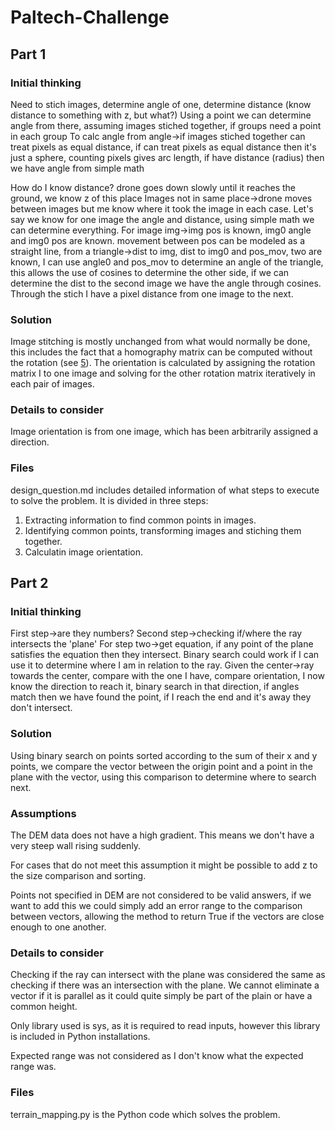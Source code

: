 # Paltech-Challenge

## Part 1

### Initial thinking

Need to stich images, determine angle of one, determine distance (know distance to something with z, but what?)
Using a point we can determine angle from there, assuming images stiched together, if groups need a point in each group
To calc angle from angle->if images stiched together can treat pixels as equal distance, if can treat pixels as equal distance then it's just a sphere, counting pixels gives arc length, if have distance (radius) then we have angle from simple math

How do I know distance? drone goes down slowly until it reaches the ground, we know z of this place
Images not in same place->drone moves between images but me know where it took the image in each case.
Let's say we know for one image the angle and distance, using simple math we can determine everything.
For image img->img pos is known, img0 angle and img0 pos are known. movement between pos can be modeled as a straight line, from a triangle->dist to img, dist to img0 and pos_mov, two are known,  I can use angle0 and pos_mov to determine an angle of the triangle, this allows the use of cosines to determine the other side, if we can determine the dist to the second image we have the angle through cosines. Through the stich I have a pixel distance from one image to the next.

### Solution

Image stitching is mostly unchanged from what would normally be done, this includes the fact that a homography matrix can be computed without the rotation (see [5](https://www.cse.psu.edu/~rtc12/CSE486/lecture16.pdf)). The orientation is calculated by assigning the rotation matrix I to one image and solving for the other rotation matrix iteratively in each pair of images.

### Details to consider

Image orientation is from one image, which has been arbitrarily assigned a direction.

### Files

design_question.md includes detailed information of what steps to execute to solve the problem. It is divided in three steps:

1. Extracting information to find common points in images.
2. Identifying common points, transforming images and stiching them together.
3. Calculatin image orientation.

## Part 2

### Initial thinking

First step->are they numbers?
Second step->checking if/where the ray intersects the 'plane'
For step two->get equation, if any point of the plane satisfies the equation then they intersect. Binary search could work if I can use it to determine where I am in relation to the ray. Given the center->ray towards the center, compare with the one I have, compare orientation, I now know the direction to reach it, binary search in that direction, if angles match then we have found the point, if I reach the end and it's away they don't intersect.

### Solution

Using binary search on points sorted according to the sum of their x and y points, we compare the vector between the origin point and a point in the plane with the vector, using this comparison to determine where to search next.

### Assumptions

The DEM data does not have a high gradient. This means we don't have a very steep wall rising suddenly.

For cases that do not meet this assumption it might be possible to add z to the size comparison and sorting.

Points not specified in DEM are not considered to be valid answers, if we want to add this we could simply add an error range to the comparison between vectors, allowing the method to return True if the vectors are close enough to one another.

### Details to consider

Checking if the ray can intersect with the plane was considered the same as checking if there was an intersection with the plane. We cannot eliminate a vector if it is parallel as it could quite simply be part of the plain or have a common height.

Only library used is sys, as it is required to read inputs, however this library is included in Python installations.

Expected range was not considered as I don't know what the expected range was.

### Files

terrain_mapping.py is the Python code which solves the problem.
